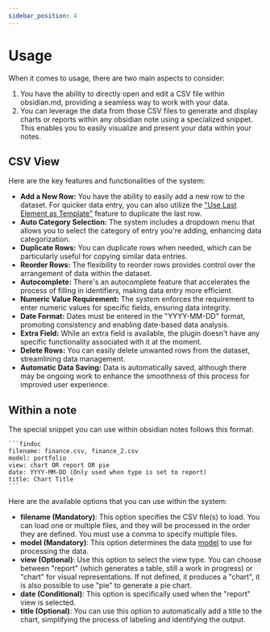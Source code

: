 ```yaml
---
sidebar_position: 4
---
```


# Usage

When it comes to usage, there are two main aspects to consider:

1. You have the ability to directly open and edit a CSV file within obsidian.md, providing a seamless way to work with your data.
2. You can leverage the data from those CSV files to generate and display charts or reports within any obsidian note using a specialized snippet. This enables you to easily visualize and present your data within your notes.

## CSV View

Here are the key features and functionalities of the system:

- **Add a New Row:** You have the ability to easily add a new row to the dataset. For quicker data entry, you can also utilize the ["Use Last Element as Template"](./configuration.md#use-last-element-as-template) feature to duplicate the last row.
- **Auto Category Selection:** The system includes a dropdown menu that allows you to select the category of entry you're adding, enhancing data categorization.
- **Duplicate Rows:** You can duplicate rows when needed, which can be particularly useful for copying similar data entries.
- **Reorder Rows:** The flexibility to reorder rows provides control over the arrangement of data within the dataset.
- **Autocomplete:** There's an autocomplete feature that accelerates the process of filling in identifiers, making data entry more efficient.
- **Numeric Value Requirement:** The system enforces the requirement to enter numeric values for specific fields, ensuring data integrity.
- **Date Format:** Dates must be entered in the "YYYY-MM-DD" format, promoting consistency and enabling date-based data analysis.
- **Extra Field:** While an extra field is available, the plugin doesn't have any specific functionality associated with it at the moment.
- **Delete Rows:** You can easily delete unwanted rows from the dataset, streamlining data management.
- **Automatic Data Saving:** Data is automatically saved, although there may be ongoing work to enhance the smoothness of this process for improved user experience.

## Within a note

The special snippet you can use within obsidian notes follows this format:

````text
```findoc
filename: finance.csv, finance_2.csv
model: portfolio
view: chart OR report OR pie
date: YYYY-MM-DD (Only used when type is set to report)
title: Chart Title
```
````

Here are the available options that you can use within the system:

- **filename (Mandatory)**: This option specifies the CSV file(s) to load. You can load one or multiple files, and they will be processed in the order they are defined. You must use a comma to specify multiple files.
- **model (Mandatory)**: This option determines the data [model](./configuration.md#models) to use for processing the data.
- **view (Optional)**: Use this option to select the view type. You can choose between "report" (which generates a table, still a work in progress) or "chart" for visual representations. If not defined, it produces a "chart", it is also possible to use "pie" to generate a pie chart.
- **date (Conditional)**: This option is specifically used when the "report" view is selected.
- **title (Optional)**: You can use this option to automatically add a title to the chart, simplifying the process of labeling and identifying the output.
